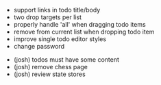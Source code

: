 - support links in todo title/body
- two drop targets per list
- properly handle 'all' when dragging todo items
- remove from current list when dropping todo item
- improve single todo editor styles
- change password
+ (josh) todos must have some content
+ (josh) remove chess page
+ (josh) review state stores
